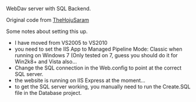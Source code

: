 WebDav server with SQL Backend.

Original code from [TheHojuSaram][1]

Some notes about setting this up.

* I have moved from VS2005 to VS2010
* you need to set the IIS App to Managed Pipeline Mode: Classic when running on Windows 7 (Only tested on 7, guess you should do it for Win2k8+ and Vista also...
* Change the SQL connection in the Web.config to point at the correct SQL server. 
* the website is running on IIS Express at the moment...
* to get the SQL server working, you manually need to run the Create.SQL file in the Database project. 

[1]: http://thehojusaram.blogspot.com/2007/06/c-webdav-server-with-sql-backend-source.html